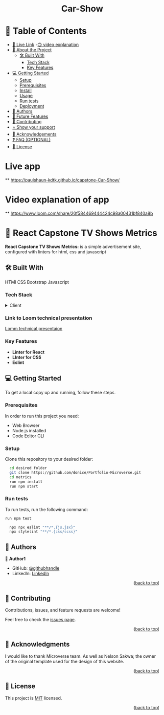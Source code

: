 <a name="readme-top"></a>


<div align="center">
  
  <br/>

# Car-Show 


</div>

<!-- TABLE OF CONTENTS -->

# 📗 Table of Contents

  - [🚀 Live Link](#live-link)
  -[🙃 video explanation](#video-explanation)
- [📖 About the Project](#about-project)
  - [🛠 Built With](#built-with)
    - [Tech Stack](#tech-stack)
    - [Key Features](#key-features)
- [💻 Getting Started](#getting-started)
  - [Setup](#setup)
  - [Prerequisites](#prerequisites)
  - [Install](#install)
  - [Usage](#usage)
  - [Run tests](#run-tests)
  - [Deployment](#deployment)
- [👥 Authors](#authors)
- [🔭 Future Features](#future-features)
- [🤝 Contributing](#contributing)
- [⭐️ Show your support](#support)
- [🙏 Acknowledgements](#acknowledgements)
- [❓ FAQ (OPTIONAL)](#faq)
- [📝 License](#license)

<!-- PROJECT DESCRIPTION -->

# Live app<a name="live-link"></a>
** https://paulshaun-kdtk.github.io/capstone-Car-Show/

# Video explanation of app <a name="video-explanation"> </a>

** https://www.loom.com/share/20f584469444424c98a00431bf840a8b

# 📖 React Capstone TV Shows Metrics <a name="about-project"></a>

**React Capstone TV Shows Metrics:** is a simple advertisement site, configured with linters for html, css  and javascript

## 🛠 Built With <a name="built-with"></a>
 HTMl
 CSS
 Bootstrap
 Javascript
### Tech Stack <a name="tech-stack"></a>

<details>
  <summary>Client</summary>
  <ul>
    <li><a href="#">React</a></li>
     <li><a href="#">javascript</a></li>
     <li><a href="#">Axios</a></li>
     <li><a href="#">TV Shows Api</a></li>
  </ul>
</details>



<!-- Features -->

### Link to Loom technical presentation
<a href="https://www.loom.com/share/a863515a0867407a8c6324ce43d68ba2?sid=2fb8d742-a76f-4d44-98ac-8a01399f7b6f"> Lomm technical presentaion </a>

### Key Features <a name="key-features"></a>

- **Linter for React**
- **LInter for CSS**
- **Eslint**

<!-- GETTING STARTED -->

## 💻 Getting Started <a name="getting-started"></a>

To get a local copy up and running, follow these steps.

### Prerequisites

In order to run this project you need:
<ul>
    <li>Web Browser</li>
     <li>Node.js installed</li>
     <li>Code Editor CLI</li>
  </ul>


### Setup

Clone this repository to your desired folder:

```sh
  cd desired folder
  git clone https://github.com/donice/Portfolio-Microverse.git
  cd metrics
  run npm install
  run npm start
```

### Run tests

To run tests, run the following command:

```sh
run npm test
```

```sh
  npx npx eslint "**/*.{js,jsx}"
  npx stylelint "**/*.{css/scss}"
```
<!-- AUTHORS -->

## 👥 Authors <a name="authors"></a>

👤 **Author1**

- GitHub: [@githubhandle](https://github.com/paulshaun-kdtk)
- LinkedIn: [LinkedIn](https://www.linkedin.com/in/shaun-sungai-kdtk/)
<p align="right">(<a href="#readme-top">back to top</a>)</p>


<!-- CONTRIBUTING -->

## 🤝 Contributing <a name="contributing"></a>

Contributions, issues, and feature requests are welcome!

Feel free to check the [issues page](../../issues/).

<p align="right">(<a href="#readme-top">back to top</a>)</p>

## 🙏 Acknowledgments <a name="acknowledgements"></a>

I would like to thank Microverse team.
As well as Nelson Sakwa; the owner of the original template used for the design of this website.

<p align="right">(<a href="#readme-top">back to top</a>)</p>

<!-- LICENSE -->

## 📝 License <a name="license"></a>

This project is [MIT](./MIT.md) licensed.

<p align="right">(<a href="#readme-top">back to top</a>)</p>